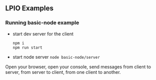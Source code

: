 ## LPIO Examples

### Running basic-node example

- start dev server for the client

    ```
    npm i
    npm run start
    ```
- start node server `node basic-node/server`

Open your browser, open your console, send messages from client to server, from server to client, from one client to another.

